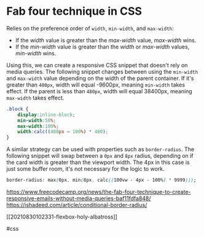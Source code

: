 # Fab four technique in CSS

Relies on the preference order of `width`, `min-width`, and `max-width`:
- If the _width_ value is greater than the _max-width_ value, _max-width_ wins.
- If the _min-width_ value is greater than the _width_ or _max-width_ values, _min-width_ wins.

Using this, we can create a responsive CSS snippet that doesn't rely on media queries.
The following snippet changes between using the `min-width` and `max-width` value depending on the width of the parent container.
    If it's greater than `480px`, width will equal -9600px, meaning `min-width` takes effect.
    If the parent is less than `480px`, width will equal 38400px, meaning `max-width` takes effect.

```css
.block {
    display:inline-block;
    min-width:50%;
    max-width:100%;
    width:calc((480px — 100%) * 480);
}
```

A similar strategy can be used with properties such as `border-radius`. The following snippet will swap between a `0px` and `8px` radius, depending on if the card width is greater than the viewport width. The 4px in this case is just some buffer room, it's not necessary for the logic to work.
```css
border-radius: max(0px, min(8px, calc((100vw - 4px - 100%) * 9999)));
```

https://www.freecodecamp.org/news/the-fab-four-technique-to-create-responsive-emails-without-media-queries-baf11fdfa848/
https://ishadeed.com/article/conditional-border-radius/

[[20210830102331-flexbox-holy-albatross]]

#css
